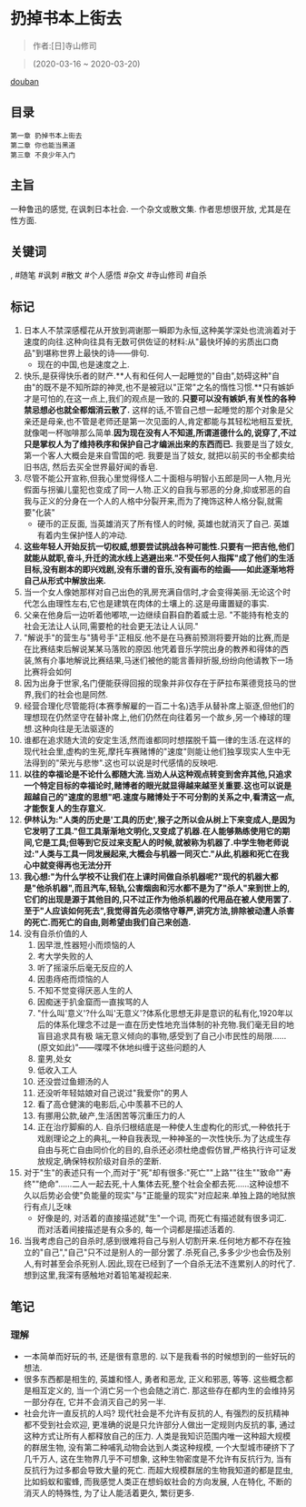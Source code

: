 # 扔掉书本上街去

> 作者:[日]寺山修司

> (2020-03-16 \~ 2020-03-20)

[douban](https://book.douban.com/subject/27013392/)

## 目录
```
第一章 扔掉书本上街去
第二章 你也能当黑道
第三章 不良少年入门
```

## 主旨
一种鲁迅的感觉, 在讽刺日本社会. 一个杂文或散文集. 作者思想很开放, 尤其是在性方面.


## 关键词
, #随笔 #讽刺 #散文 #个人感悟 #杂文 #寺山修司 #自杀

## 标记
1. 日本人不禁深感樱花从开放到凋谢那一瞬即为永恒,这种美学深处也流淌着对于速度的向往.这种向往具有无数可供佐证的材料:从"最快坏掉的劣质出口商品"到堪称世界上最快的诗——俳句.
    * 现在的中国,也是速度之上.
2. 快乐,是获得快乐者的财产.**人有和任何人一起睡觉的"自由",妨碍这种"自由"的既不是不知所踪的神灵,也不是被冠以"正常"之名的惰性习惯.**只有嫉妒才是可怕的,在这一点上,我们的观点是一致的.**只要可以没有嫉妒,有关性的各种禁忌想必也就全都烟消云散了.** 这样的话,不管自己想一起睡觉的那个对象是父亲还是母亲,也不管是老师还是第一次见面的人,肯定都能与其轻松地相互爱抚,就像喝一杯咖啡那么简单.**因为现在没有人不知道,所谓道德什么的,说穿了,不过只是掌权人为了维持秩序和保护自己才编派出来的东西而已.** 我要是当了妓女, 第一个客人大概会是来自雪国的吧. 我要是当了妓女, 就把以前买的书全都卖给旧书店, 然后去买全世界最好闻的香皂.
4. 尽管不能公开宣称,但我心里觉得怪人二十面相与明智小五郎是同一人物,月光假面与拐骗儿童犯也变成了同一人物.正义的自我与邪恶的分身,抑或邪恶的自我与正义的分身在一个人的人格中分裂开来,而为了掩饰这种人格分裂,就需要"化装"
    * 硬币的正反面, 当英雄消灭了所有怪人的时候, 英雄也就消灭了自己. 英雄有着内生保护怪人的冲动.
5. **这些年轻人开始反抗一切权威,想要尝试挑战各种可能性.只要有一把吉他,他们就能从就职,奋斗,升迁的流水线上逃避出来."不受任何人指挥"成了他们的生活目标,没有剧本的即兴戏剧,没有乐谱的音乐,没有画布的绘画——如此逐渐地将自己从形式中解放出来.**
6. 当一个女人像她那样对自己出色的乳房充满自信时,才会变得美丽.无论这个时代怎么由理性左右,它也是建筑在肉体的土壤上的.这是毋庸置疑的事实.
7. 父亲在他身后一边听着他嘟哝,一边继续自斟自酌着威士忌. "不能持有枪支的社会无法让人认同,需要枪的社会更无法让人认同."
8. "解说手"的营生与"猜号手"正相反.他不是在马赛前预测将要开始的比赛,而是在比赛结束后解说某某马落败的原因.他凭着音乐学院出身的教养和得体的西装,煞有介事地解说比赛结果,马迷们被他的能言善辩折服,纷纷向他请教下一场比赛将会如何
9. 因为出身于世家,名门便能获得回报的现象并非仅存在于萨拉布莱德竞技马的世界,我们的社会也是同然.
10. 经营合理化尽管能将(本赛季解雇的一百二十名)选手从替补席上驱逐,但他们的理想现在仍然坚守在替补席上,他们仍然在向往着另一个故乡,另一个棒球的理想.这种向往是无法驱逐的
11. 谁都在追求随大流的安定生活,然而谁都同时想摆脱千篇一律的生活.在这样的现代社会里,虚构的生死,摩托车赛赌博的"速度"则能让他们独享现实人生中无法得到的"荣光与悲惨".这也可以说是时代感情的反映吧.
12. **以往的幸福论是不论什么都随大流.当劝人从这种观点转变到舍弃其他,只追求一个特定目标的幸福论时,赌博者的眼光就显得越来越至关重要.这也可以说是超越自己的"速度的思想"吧.速度与赌博处于不可分割的关系之中,看清这一点,才能恢复人的生存意义.**
13. **伊林认为:"人类的历史是'工具的历史',猴子之所以会从树上下来变成人,是因为它发明了工具."但工具渐渐地文明化,又变成了机器.在人能够熟练使用它的期间,它是工具;但等到它反过来支配人的时候,就被称为机器了.中学生物老师说过:"人类与工具一同发展起来,大概会与机器一同灭亡."从此,机器和死亡在我心中就变得再也无法分开**
14. **我心想:"为什么学校不让我们在上课时间做自杀机器呢?"现代的机器大都是"他杀机器",而且汽车,轻轨,公害烟囱和污水都不是为了"杀人"来到世上的,它们的出现是源于其他目的,只不过正作为他杀机器的代用品在被人使用罢了.至于"人应该如何死去",我觉得首先必须恪守尊严,讲究方法,排除被动遭人杀害的死亡.而死亡的自由,则希望由我们自己来创造.**
15. 没有自杀价值的人
    1. 因早泄,性器短小而烦恼的人
    2. 考大学失败的人
    3. 听了摇滚乐后毫无反应的人
    4. 因患痔疮而烦恼的人
    5. 不知不觉变得厌恶人生的人
    6. 因痴迷于扒金窟而一直挨骂的人
    7. "什么叫'意义'?什么叫'无意义'?体系化思想无非是意识的私有化,1920年以后的体系化理念不过是一直在历史性地充当体制的补充物.我们毫无目的地盲目追求具有极  端无意义倾向的事物,感受到了自己小市民性的局限……(原文如此)"——喋喋不休地纠缠于这些问题的人
    8. 童男,处女
    9. 低收入工人
    10. 还没尝过鱼翅汤的人
    11. 还没听年轻姑娘对自己说过"我爱你"的男人
    12. 看了高仓健演的电影后,心中羡慕不已的人
    13. 有挪用公款,破产,生活困苦等沉重压力的人
    14. 正在治疗脚癣的人. 自杀归根结底是一种使人生虚构化的形式,一种依托于戏剧理论之上的典礼,一种自我表现,一种神圣的一次性快乐.为了达成生存自由与死亡自由同价化的目的,自杀还必须杜绝虚假仿冒,严格执行许可证发放规定,确保特权阶级对自杀的垄断.
16. 对于"生"的表述只有一个,而对于"死"却有很多:"死亡""上路""往生""致命""寿终""绝命"……二人一起去死,十人集体去死,整个社会全都去死……这种设想不久以后势必会使"负能量的现实"与"正能量的现实"对应起来.单独上路的地狱旅行有点儿乏味
    * 好像是的, 对活着的直接描述就"生"一个词, 而死亡有描述就有很多词汇. 而对活着间接描述是有众多的, 每一个词都是描述活着的.
17. 当我考虑自己的自杀时,感到很难将自己与别人切割开来.任何地方都不存在独立的"自己","自己"只不过是别人的一部分罢了.杀死自己,多多少少也会伤及别人,有时甚至会杀死别人.因此,现在已经到了一个自杀无法不连累别人的时代了.想到这里,我深有感触地对着铅笔凝视起来.

## 笔记

### 理解
* 一本简单而好玩的书, 还是很有意思的. 以下是我看书的时候想到的一些好玩的想法.
* 很多东西都是相生的, 英雄和怪人, 勇者和恶龙, 正义和邪恶, 等等. 这些概念都是相互定义的, 当一个消亡另一个也会随之消亡. 那这些存在都内生的会维持另一部分存在, 它并不会消灭自己的另一半.
* 社会允许一直反抗的人吗? 现代社会是不允许有反抗的人, 有强烈的反抗精神都不受到社会欢迎, 更准确的说是只允许部分人做出一定规则内反抗的事, 通过这种方式让所有人都释放自己的压力. 人类是我知识范围内唯一这种超大规模的群居生物, 没有第二种哺乳动物会达到人类这种规模, 一个大型城市硬挤下了几千万人, 这在生物界几乎不可想象, 这种生物密度是不允许有反抗行为, 当有反抗行为过多都会导致大量的死亡. 而超大规模群居的生物我知道的都是昆虫, 比如蚂蚁和蜜蜂, 而我感觉人类正在想蚂蚁社会的方向发展, 人在特化, 不断的消灭人的特殊性, 为了让人能活着更久, 繁衍更多.

